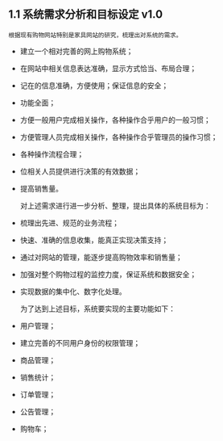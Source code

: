 ## 1.1 系统需求分析和目标设定 v1.0


    根据现有购物网站特别是家具网站的研究，梳理出对系统的需求。

- 建立一个相对完善的网上购物系统；
- 在网站中相关信息表达准确，显示方式恰当、布局合理；
- 记在的信息准确，方便使用；保证信息的安全；
- 功能全面；
- 方便一般用户完成相关操作，各种操作合乎用户的一般习惯；
- 方便管理人员完成相关操作，各种操作合乎管理员的操作习惯；
- 各种操作流程合理；
- 位相关人员提供进行决策的有效数据；
- 提高销售量。


    对上述需求进行进一步分析、整理，提出具体的系统目标为：

- 梳理出先进、规范的业务流程；
- 快速、准确的信息收集，能真正实现决策支持；
- 通过对网站的管理，能逐步提高购物效率和销售量；
- 加强对整个购物过程的监控力度，保证系统和数据安全；
- 实现数据的集中化、数字化处理。

    为了达到上述目标，系统要实现的主要功能如下：
	
- 用户管理；
- 建立完善的不同用户身份的权限管理；
- 商品管理；
- 销售统计；
- 订单管理；
- 公告管理；
- 购物车；
